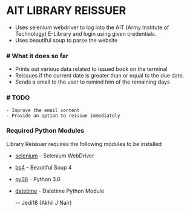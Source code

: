 # AIT LIBRARY REISSUER



  - Uses selenium webdriver to log into the AIT (Army Institute of Technology) E-Library and login using given credentials.
  - Uses beautiful soup to parse the website
### # What it does so far

  - Prints out various data related to issued book on the terminal
  - Reissues if the current date is greater than or equal to the due date.
  - Sends a email to the user to remind him of the remaining days

### # TODO

    - Improve the email content
    - Provide an option to reissue immediately

### Required Python Modules

Library Reissuer requires the following modules to be installed

* [selenium] - Selenium WebDriver
* [bs4] - Beautiful Soup 4
* [py36] - Python 3.6
* [datetime] - Datetime Python Module



   [selenium]: <https://www.seleniumhq.org/>
   [bs4]: <https://www.crummy.com/software/BeautifulSoup/bs4/doc/>
   [py36]: <https://www.python.org/downloads/release/python-360/>
   [datetime]: <https://docs.python.org/2/library/datetime.html>

   -- Jedi18 (Akhil J Nair)
